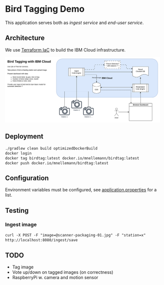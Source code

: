 Bird Tagging Demo
=================

This application serves both as *ingest service* and *end-user service*.

## Architecture

We use [Terraform IaC](doc/IaC) to build the IBM Cloud infrastructure.

![architecture diagram](doc/architecture.png)


## Deployment

```shell
./gradlew clean build optimizedDockerBuild
docker login
docker tag birdtag:latest docker.io/mnellemann/birdtag:latest
docker push docker.io/mnellemann/birdtag:latest
```


## Configuration

Environment variables must be configured, see [application.properties](src/main/resources/application.properties) for a list.


## Testing

### Ingest image

```shell
curl -X POST -F "image=@scanner-packaging-01.jpg" -F "station=x" http://localhost:8080/ingest/save
```


## TODO

- Tag image
- Vote up/down on tagged images (on correctness)
- RaspberryPi w. camera and motion sensor

